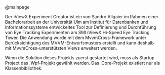 @mainpage

Der iViewX Experiment Creator ist ein von Sandro Allgaier im Rahmen einer Bachelorarbeit an der Universität Ulm am  Institut für Datenbanken und Informationssysteme entwickeltes Tool zur Definierung und Durchführung von Eye Tracking Experimenten am SMI iViewX Hi-Speed Eye Tracking Tower. Die Anwendung wurde mit dem MvvmCross-Framework unter Berücksichtigung des MVVM-Entwurfsmusters erstellt und kann deshalb mit MvvmCross-unterstützten Views erweitert werden.

Wenn die Solution dieses Projekts zuerst gestartet wird, muss als Startup Project das .Wpf-Projekt gewählt werden. Das .Core-Projekt existiert nur als Klassenbibliothek. 